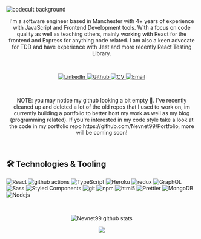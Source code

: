 ![codecult background](https://user-images.githubusercontent.com/28801236/187346119-4a14d370-f722-4b9b-bc79-978c3a754535.png)


<div align="center">
   I'm a software engineer based in Manchester with 4+ years of experience with JavaScript and Frontend Development tools. With a focus on code quality as well      as teaching others, mainly working with React for the frontend and Express for anything node related. I am also a keen advocate for TDD and have experience      with Jest and more recently React Testing Library.
</div>

&nbsp;

<div align="center">
   <span>
     <a href="https://www.linkedin.com/in/luke-brannagan-9b6981143" target="_blank">
        <img alt="LinkedIn" src="https://img.shields.io/badge/linkedin-%230077B5.svg?&style=for-the-badge&logo=linkedin&logoColor=white" />
     </a>
   </span>
   <span>
     <a href="https://github.com/Nevnet99" target="_blank">
        <img alt="Github" src="https://img.shields.io/badge/GitHub-%2312100E.svg?&style=for-the-badge&logo=Github&logoColor=white" />
     </a>
   </span>
    <span>
     <a href="https://luke-b.notion.site/Luke-Brannagan-869774110fcd4d4bb20006db15965d8a" target="_blank">
        <img alt="CV" src="https://img.shields.io/badge/Notion-%23000000.svg?style=for-the-badge&logo=notion&logoColor=white" />
     </a>
   </span>
    <span>
     <a href="mailto:luke-brannagan@hotmail.com" target="_blank">
        <img alt="Email" src="https://img.shields.io/badge/Gmail-D14836?style=for-the-badge&logo=gmail&logoColor=white" />
     </a>
   </span>
</div>

&nbsp;

<p align="center" color="red">
NOTE: you may notice my github looking a bit empty 👀. I've recently cleaned up and deleted a lot of the old repos that I used to work on, im currently building a portfolio to better host my work as well as my blog (programming related). If you're interested in my code style take a look at the code in my portfolio repo https://github.com/Nevnet99/Portfolio, more will be coming soon!
</p>

&nbsp;

<h2>🛠️ Technologies & Tooling</h2>
<div>
  <img alt="React" src="https://img.shields.io/badge/-React-45b8d8?style=flat-square&logo=react&logoColor=white" />
  <img alt="github actions" src="https://img.shields.io/badge/-Github_Actions-2088FF?style=flat-square&logo=github-actions&logoColor=white" />
  <img alt="TypeScript" src="https://img.shields.io/badge/-TypeScript-007ACC?style=flat-square&logo=typescript&logoColor=white" />
  <img alt="Heroku" src="https://img.shields.io/badge/-Heroku-430098?style=flat-square&logo=heroku&logoColor=white" />
  <img alt="redux" src="https://img.shields.io/badge/-Redux-764ABC?style=flat-square&logo=redux&logoColor=white" />
  <img alt="GraphQL" src="https://img.shields.io/badge/-GraphQL-E10098?style=flat-square&logo=graphql&logoColor=white" />
  <img alt="Sass" src="https://img.shields.io/badge/-Sass-CC6699?style=flat-square&logo=sass&logoColor=white" />
  <img alt="Styled Components" src="https://img.shields.io/badge/-Styled_Components-db7092?style=flat-square&logo=styled-components&logoColor=white" />
  <img alt="git" src="https://img.shields.io/badge/-Git-F05032?style=flat-square&logo=git&logoColor=white" />
  <img alt="npm" src="https://img.shields.io/badge/-NPM-CB3837?style=flat-square&logo=npm&logoColor=white" />
  <img alt="html5" src="https://img.shields.io/badge/-HTML5-E34F26?style=flat-square&logo=html5&logoColor=white" />
  <img alt="Prettier" src="https://img.shields.io/badge/-Prettier-F7B93E?style=flat-square&logo=prettier&logoColor=white" />
  <img alt="MongoDB" src="https://img.shields.io/badge/-MongoDB-13aa52?style=flat-square&logo=mongodb&logoColor=white" />
  <img alt="Nodejs" src="https://img.shields.io/badge/-Nodejs-43853d?style=flat-square&logo=Node.js&logoColor=white" />
</div>

&nbsp;

<p align="center">
 <img src="https://github-readme-stats.vercel.app/api?username=Nevnet99&show_icons=true&theme=gotham" alt="Nevnet99 github stats" />
</p>
<p align="center">
 <img src="https://github-readme-stats.vercel.app/api/top-langs/?username=Nevnet99&show_icons=true&theme=gotham" />   
</p>



